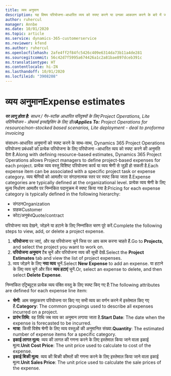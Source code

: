 ```yaml
---
title: व्यय अनुमान
description: यह विषय परियोजना-आधारित व्यय को स्पष्ट करने या उनका आकलन करने के बारे में जानकारी देता है.
author: ruhercul
manager: Annbe
ms.date: 10/01/2020
ms.topic: article
ms.service: dynamics-365-customerservice
ms.reviewer: kfend
ms.author: ruhercul
ms.openlocfilehash: 2afe4ff2f84fc5426c409e6314da73b11a4de281
ms.sourcegitcommit: 56c42d7f5995a674426a1c2a81bae897dceb391c
ms.translationtype: HT
ms.contentlocale: hi-IN
ms.lasthandoff: 10/01/2020
ms.locfileid: "3908208"
---
```

# <a name="expense-estimates"></a><span data-ttu-id="7ab63-103">व्यय अनुमान</span><span class="sxs-lookup"><span data-stu-id="7ab63-103">Expense estimates</span></span>
<span data-ttu-id="7ab63-104">_**पर लागू होता है:** साधन / गैर-स्टॉक आधारित परिदृश्यों के लिए Project Operations, Lite परिनियोजन - प्रोफार्मा इनवॉइसिंग के लिए डील_</span><span class="sxs-lookup"><span data-stu-id="7ab63-104">_**Applies To:** Project Operations for resource/non-stocked based scenarios, Lite deployment - deal to proforma invoicing_</span></span>

<span data-ttu-id="7ab63-105">संसाधन-आधारित अनुमानों को स्पष्ट करने के साथ-साथ, Dynamics 365 Project Operations परियोजना प्रबंधकों को प्रत्येक परियोजना के लिए परियोजना -आधारित व्यय को स्पष्ट करने की अनुमति देता है.</span><span class="sxs-lookup"><span data-stu-id="7ab63-105">Along with defining resource-based estimates, Dynamics 365 Project Operations allows Project managers to define project-based expenses for each project.</span></span> <span data-ttu-id="7ab63-106">प्रत्येक व्यय वस्तु विशिष्ट परियोजना कार्य या व्यय श्रेणी से जुड़ी हो सकती है.</span><span class="sxs-lookup"><span data-stu-id="7ab63-106">Each expense item can be associated with a specific project task or expense category.</span></span> <span data-ttu-id="7ab63-107">व्यय श्रेणियों को आमतौर पर संगठनात्मक स्तर पर स्पष्ट किया जाता है.</span><span class="sxs-lookup"><span data-stu-id="7ab63-107">Expense categories are typically defined at the organizational level.</span></span> <span data-ttu-id="7ab63-108">प्रत्येक व्यय श्रेणी के लिए मूल्य निर्धारण आमतौर पर निम्नंकित पदानुक्रम में स्पष्ट किया गया है:</span><span class="sxs-lookup"><span data-stu-id="7ab63-108">Pricing for each expense category is typically defined in the following hierarchy:</span></span>

- <span data-ttu-id="7ab63-109">संगठन</span><span class="sxs-lookup"><span data-stu-id="7ab63-109">Organization</span></span>
- <span data-ttu-id="7ab63-110">ग्राहक</span><span class="sxs-lookup"><span data-stu-id="7ab63-110">Customer</span></span>
- <span data-ttu-id="7ab63-111">कोट/अनुबंध</span><span class="sxs-lookup"><span data-stu-id="7ab63-111">Quote/contract</span></span>

<span data-ttu-id="7ab63-112">परियोजना व्यय देखने, जोड़ने या हटाने के लिए निम्नांकित चरण पूरे करें.</span><span class="sxs-lookup"><span data-stu-id="7ab63-112">Complete the following steps to view, add, or delete a project expense.</span></span>

1. <span data-ttu-id="7ab63-113">**परियोजना** पर जाएं, और वह परियोजना चुनें जिस पर आप काम करना चाहते हैं.</span><span class="sxs-lookup"><span data-stu-id="7ab63-113">Go to **Projects**, and select the project you want to work on.</span></span>
2. <span data-ttu-id="7ab63-114">**परियोजना अनुमान** टैब चुनें और परियोजना व्यय की सूची देखें.</span><span class="sxs-lookup"><span data-stu-id="7ab63-114">Select the **Project Estimates** tab and view the list of project expenses.</span></span>
3. <span data-ttu-id="7ab63-115">व्यय जोड़ने के लिए **नया व्यय** चुनें.</span><span class="sxs-lookup"><span data-stu-id="7ab63-115">Select **New Expense** to add an expense.</span></span> <span data-ttu-id="7ab63-116">या हटाने के लिए व्यय चुनें और फिर **व्यय हटाएं** चुनें.</span><span class="sxs-lookup"><span data-stu-id="7ab63-116">Or, select an expense to delete, and then select **Delete Expense**.</span></span>

<span data-ttu-id="7ab63-117">निम्नांकित एट्रिब्यूट्स प्रत्येक व्यय पंक्ति वस्तु के लिए स्पष्ट किए गए हैं:</span><span class="sxs-lookup"><span data-stu-id="7ab63-117">The following attributes are defined for each expense line item:</span></span>

- <span data-ttu-id="7ab63-118">**श्रेणी**: आम समूहकरण परियोजना पर किए गए सभी व्यय का वर्णन करने में इस्तेमाल किए गए हैं.</span><span class="sxs-lookup"><span data-stu-id="7ab63-118">**Category**: The common groupings used to describe all expenses incurred on a project.</span></span>
- <span data-ttu-id="7ab63-119">**प्रारंभ तिथि**: वह तिथि जब व्यय का अनुमान लगाया जाता है.</span><span class="sxs-lookup"><span data-stu-id="7ab63-119">**Start Date**: The date when the expense is forecasted to be incurred.</span></span>
- <span data-ttu-id="7ab63-120">**मात्रा**: किसी विशेष श्रेणी के लिए व्यय वस्तुओं की अनुमानित संख्या.</span><span class="sxs-lookup"><span data-stu-id="7ab63-120">**Quantity**: The estimated number of expense items for a specific category.</span></span>
- <span data-ttu-id="7ab63-121">**इकाई लागत मूल्य**: व्यय की लागत की गणना करने के लिए इस्तेमाल किया जाने वाला इकाई मूल्य.</span><span class="sxs-lookup"><span data-stu-id="7ab63-121">**Unit Cost Price**: The unit price used to calculate to cost of the expense.</span></span>
- <span data-ttu-id="7ab63-122">**इकाई बिक्री मूल्य**: व्यय की बिक्री कीमतों की गणना करने के लिए इस्तेमाल किया जाने वाला इकाई मूल्य.</span><span class="sxs-lookup"><span data-stu-id="7ab63-122">**Unit Sales Price**: The unit price used to calculate the sale prices of the expense.</span></span>

